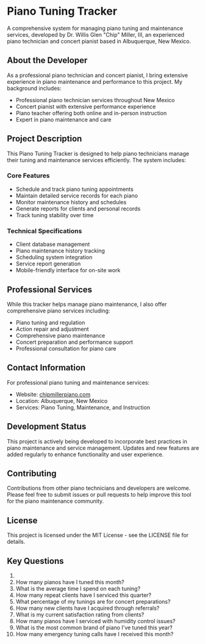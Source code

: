 # Piano Tuning Tracker

A comprehensive system for managing piano tuning and maintenance services, developed by Dr. Willis Glen "Chip" Miller, III, an experienced piano technician and concert pianist based in Albuquerque, New Mexico.

## About the Developer

As a professional piano technician and concert pianist, I bring extensive experience in piano maintenance and performance to this project. My background includes:

- Professional piano technician services throughout New Mexico
- Concert pianist with extensive performance experience
- Piano teacher offering both online and in-person instruction
- Expert in piano maintenance and care

## Project Description

This Piano Tuning Tracker is designed to help piano technicians manage their tuning and maintenance services efficiently. The system includes:

### Core Features

- Schedule and track piano tuning appointments
- Maintain detailed service records for each piano
- Monitor maintenance history and schedules
- Generate reports for clients and personal records
- Track tuning stability over time

### Technical Specifications

- Client database management
- Piano maintenance history tracking
- Scheduling system integration
- Service report generation
- Mobile-friendly interface for on-site work

## Professional Services

While this tracker helps manage piano maintenance, I also offer comprehensive piano services including:

- Piano tuning and regulation
- Action repair and adjustment
- Comprehensive piano maintenance
- Concert preparation and performance support
- Professional consultation for piano care

## Contact Information

For professional piano tuning and maintenance services:
- Website: [chipmillerpiano.com](https://chipmillerpiano.com)
- Location: Albuquerque, New Mexico
- Services: Piano Tuning, Maintenance, and Instruction

## Development Status

This project is actively being developed to incorporate best practices in piano maintenance and service management. Updates and new features are added regularly to enhance functionality and user experience.

## Contributing

Contributions from other piano technicians and developers are welcome. Please feel free to submit issues or pull requests to help improve this tool for the piano maintenance community.

## License

This project is licensed under the MIT License - see the LICENSE file for details.
## Key Questions
1. 
2. How many pianos have I tuned this month?
3. What is the average time I spend on each tuning?
4. How many repeat clients have I serviced this quarter?
5. What percentage of my tunings are for concert preparations?
6. How many new clients have I acquired through referrals?
7. What is my current satisfaction rating from clients?
8. How many pianos have I serviced with humidity control issues?
9. What is the most common brand of piano I've tuned this year?
10. How many emergency tuning calls have I received this month?
